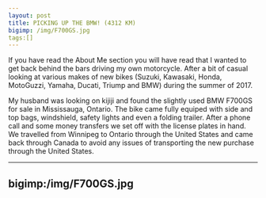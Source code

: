 ```yaml
---
layout: post
title: PICKING UP THE BMW! (4312 KM)
bigimp: /img/F700GS.jpg
tags:[]
---
```


If you have read the About Me section you will have read that I wanted to get back behind the bars driving my own motorcycle. After a bit of casual looking at various makes of new bikes (Suzuki, Kawasaki, Honda, MotoGuzzi, Yamaha, Ducati, Triump and BMW) during the summer of 2017.

My husband was looking on kijiji and found the slightly used BMW F700GS for sale in Mississauga, Ontario. The bike came fully equiped with side and top bags, windshield, safety lights and even a folding trailer. After a phone call and some money transfers we set off with the license plates in hand. We travelled from Winnipeg to Ontario through the United States and came back through Canada to avoid any issues of transporting the new purchase through the United States.

---
bigimp:/img/F700GS.jpg
---
